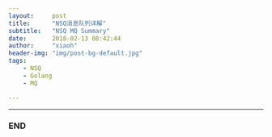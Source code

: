 ```yaml
---
layout:     post
title:      "NSQ消息队列详解"
subtitle:   "NSQ MQ Summary"
date:       2018-02-13 08:42:44
author:     "xiaoh"
header-img: "img/post-bg-default.jpg"
tags:
    - NSQ
    - Golang
    - MQ

---
```




---

### END
